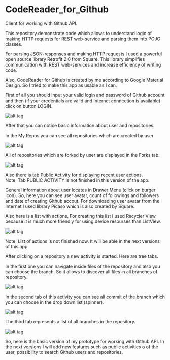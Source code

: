 # CodeReader_for_Github

Client for working with Github API.

This repository demonstrate code which allows to understand logic of making HTTP requests for REST web-service and parsing them into POJO classes.

For parsing JSON-responses and making HTTP requests I used a powerful open source library Retrofit 2.0 from Square. This library simplifies communication with REST web-services and increase efficiency of writing code. 

Also, CodeReader for Github is created by me according to Google Material Design. So I tried to make this app as usable as I can. 

First of all you should input your valid login and password of Github account and then (if your credentials are valid and Internet connection is available) click on button LOGIN. 

![alt tag](https://cloud.githubusercontent.com/assets/10655043/12006027/be5e640c-abcb-11e5-9f1d-d0276b8e99b9.png)

After that you can notice basic information about user and repositories. 

In the My Repos you can see all repositories which are created by user. 

![alt tag](https://cloud.githubusercontent.com/assets/10655043/12006020/be2b1944-abcb-11e5-8501-29588777bc8a.png)

All of repositories which are forked by user are displayed in the Forks tab.
 
 ![alt tag](https://cloud.githubusercontent.com/assets/10655043/12006021/be2d4976-abcb-11e5-84ed-f47adf62d4b7.png)
 
Also there is tab Public Activity for displaying recent user actions.  
Note: Tab PUBLIC ACTIVITY is not finished in this version of the app.

General information about user locates in Drawer Menu (click on burger icon). 
So, here you can see user avatar, count of followings and followers and date of creating Github accout. For downloading user avatar from the Internet I used library Picaso which is also created by Square.

Also here is a list with actions. For creating this list I used Recycler View because it is much more friendly for using device resourses than ListView.  

![alt tag](https://cloud.githubusercontent.com/assets/10655043/12006022/be335d84-abcb-11e5-9dcb-26bd4ecb937a.png)

Note: List of actions is not finished now. It will be able in the next versions of this app. 

After clicking on a repository a new activity is started. 
Here are tree tabs. 

In the first one you can navigate inside files of the repository and also you can choose the branch. So it allows to discover all files in all branches of repository.   

![alt tag](https://cloud.githubusercontent.com/assets/10655043/12006025/be4791be-abcb-11e5-8ca3-f1e8e4ce4a2c.png)

In the second tab of this activity you can see all commit of the branch which you can choose in the drop down list (spinner). 

![alt tag](https://cloud.githubusercontent.com/assets/10655043/12006023/be388b4c-abcb-11e5-9ce8-22779015d567.png)

The third tab represents a list of all branches in the repository.

![alt tag](https://cloud.githubusercontent.com/assets/10655043/12006024/be3f8406-abcb-11e5-92eb-53824a34d91a.png)

So, here is the basic version of my prototype for working with Github API. In the next versions I will add new features such as public activities o of the user, possibility to search Github users and repositories.   



